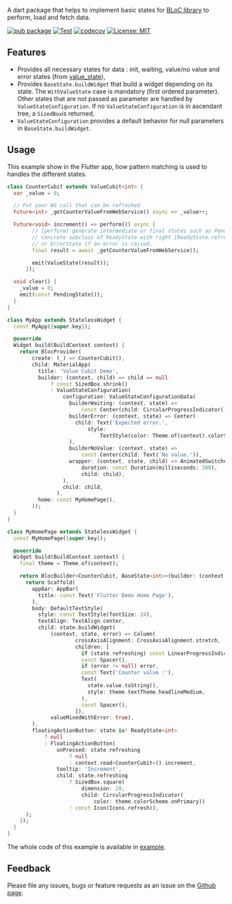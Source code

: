 A dart package that helps to implement basic states for [BLoC library](https://pub.dev/packages/bloc) to perform, load and fetch data.


[![pub package](https://img.shields.io/pub/v/flutter_value_state.svg)](https://pub.dev/packages/flutter_value_state)
[![Test](https://github.com/devobs/value_state/actions/workflows/test.yml/badge.svg)](https://github.com/devobs/value_state/actions/workflows/test.yml)
[![codecov](https://codecov.io/gh/devobs/value_state/branch/main/graph/badge.svg)](https://app.codecov.io/gh/devobs/value_state/tree/main/packages/flutter_value_state)
[![License: MIT](https://img.shields.io/badge/License-MIT-yellow.svg)](https://opensource.org/licenses/MIT)

## Features

* Provides all necessary states for data : init, waiting, value/no value and error states (from [value_state](https://pub.dev/packages/value_state)),
* Provides `BaseState.buildWidget` that build a widget depending on its state. The `WithValueState` case is mandatory (first ordered parameter). Other states that are not passed as parameter are handled by `ValueStateConfiguration`. If no `ValueStateConfiguration` is in ascendant tree, a `SizedBox`is returned,
* `ValueStateConfiguration` provides a default behavior for null parameters in `BaseState.buildWidget`.

## Usage

This example show in the Flutter app, how pattern matching is used to handles the different states.

```dart
class CounterCubit extends ValueCubit<int> {
  var _value = 0;

  // Put your WS call that can be refreshed
  Future<int> _getCounterValueFromWebService() async => _value++;

  Future<void> increment() => perform(() async {
        // [perform] generate intermediate or final states such as PendingState,
        // concrete subclass of ReadyState with right [ReadyState.refreshing] value
        // or ErrorState if an error is raised.
        final result = await _getCounterValueFromWebService();

        emit(ValueState(result));
      });

  void clear() {
    _value = 0;
    emit(const PendingState());
  }
}

class MyApp extends StatelessWidget {
  const MyApp({super.key});

  @override
  Widget build(BuildContext context) {
    return BlocProvider(
        create: (_) => CounterCubit(),
        child: MaterialApp(
          title: 'Value Cubit Demo',
          builder: (context, child) => child == null
              ? const SizedBox.shrink()
              : ValueStateConfiguration(
                  configuration: ValueStateConfigurationData(
                    builderWaiting: (context, state) =>
                        const Center(child: CircularProgressIndicator()),
                    builderError: (context, state) => Center(
                      child: Text('Expected error.',
                          style:
                              TextStyle(color: Theme.of(context).colorScheme.error)),
                    ),
                    builderNoValue: (context, state) =>
                        const Center(child: Text('No value.')),
                    wrapper: (context, state, child) => AnimatedSwitcher(
                        duration: const Duration(milliseconds: 300),
                        child: child),
                  ),
                  child: child,
                ),
          home: const MyHomePage(),
        ));
  }
}

class MyHomePage extends StatelessWidget {
  const MyHomePage({super.key});

  @override
  Widget build(BuildContext context) {
    final theme = Theme.of(context);

    return BlocBuilder<CounterCubit, BaseState<int>>(builder: (context, state) {
      return Scaffold(
        appBar: AppBar(
          title: const Text('Flutter Demo Home Page'),
        ),
        body: DefaultTextStyle(
          style: const TextStyle(fontSize: 24),
          textAlign: TextAlign.center,
          child: state.buildWidget(
              (context, state, error) => Column(
                      crossAxisAlignment: CrossAxisAlignment.stretch,
                      children: [
                        if (state.refreshing) const LinearProgressIndicator(),
                        const Spacer(),
                        if (error != null) error,
                        const Text('Counter value :'),
                        Text(
                          state.value.toString(),
                          style: theme.textTheme.headlineMedium,
                        ),
                        const Spacer(),
                      ]),
              valueMixedWithError: true),
        ),
        floatingActionButton: state is! ReadyState<int>
            ? null
            : FloatingActionButton(
                onPressed: state.refreshing
                    ? null
                    : context.read<CounterCubit>().increment,
                tooltip: 'Increment',
                child: state.refreshing
                    ? SizedBox.square(
                        dimension: 20,
                        child: CircularProgressIndicator(
                            color: theme.colorScheme.onPrimary))
                    : const Icon(Icons.refresh)),
      );
    });
  }
}
```

The whole code of this example is available in [example](example).

## Feedback

Please file any issues, bugs or feature requests as an issue on the [Github page](https://github.com/devobs/value_state/issues).
